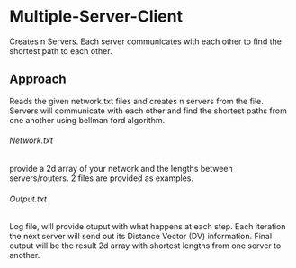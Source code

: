 # Multiple-Server-Client
Creates n Servers. Each server communicates with each other to find the shortest path to each other.

## Approach 
Reads the given network.txt files and creates n servers from the file. Servers will communicate with each other and find the shortest
paths from one another using bellman ford algorithm. 

###### Network.txt
provide a 2d array of your network and the lengths between servers/routers. 2 files are provided as examples.

###### Output.txt
Log file, will provide otuput with what happens at each step. Each iteration the next server will send out its Distance Vector (DV)
information. Final output will be the result 2d array with shortest lengths from one server to another.
